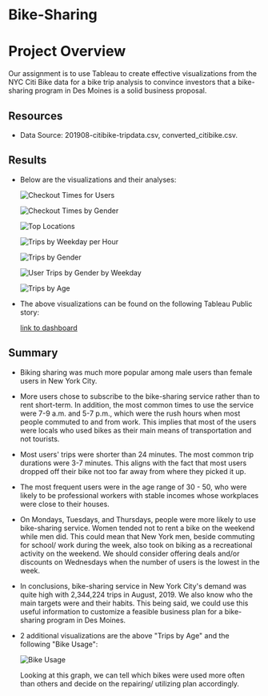 # Bike-Sharing
# Project Overview
Our assignment is to use Tableau to create effective visualizations from the NYC Citi Bike data for a bike trip analysis to convince investors that a bike-sharing program in Des Moines is a solid business proposal.

## Resources
- Data Source: 201908-citibike-tripdata.csv, converted_citibike.csv.

## Results
- Below are the visualizations and their analyses:

  ![Checkout Times for Users](https://github.com/nhipqnguyen/bikesharing/blob/main/analysis/Checkout_Times_for_Users.png)

  ![Checkout Times by Gender](https://github.com/nhipqnguyen/bikesharing/blob/main/analysis/Checkout_Times_by_Gender.png)

  ![Top Locations](https://github.com/nhipqnguyen/bikesharing/blob/main/analysis/Top_Locations.png)  
  
  ![Trips by Weekday per Hour](https://github.com/nhipqnguyen/bikesharing/blob/main/analysis/Trips_by_Weekday_per_Hour.png)

  ![Trips by Gender](https://github.com/nhipqnguyen/bikesharing/blob/main/analysis/Trips_by_Gender.png)

  ![User Trips by Gender by Weekday](https://github.com/nhipqnguyen/bikesharing/blob/main/analysis/User_Trips_by_Gender_by_Weekday.png)
  
  ![Trips by Age](https://github.com/nhipqnguyen/bikesharing/blob/main/analysis/Trips_by_Age.png)

- The above visualizations can be found on the following Tableau Public story: 

  [link to dashboard](https://public.tableau.com/app/profile/nhi.nguyen1546/viz/citibike_challenge_16283211732780/NYCCitiBikeStory)
    
## Summary
- Biking sharing was much more popular among male users than female users in New York City.
- More users chose to subscribe to the bike-sharing service rather than to rent short-term. In addition, the most common times to use the service were 7-9 a.m. and 5-7 p.m., which were the rush hours when most people commuted to and from work. This implies that most of the users were locals who used bikes as their main means of transportation and not tourists.
- Most users' trips were shorter than 24 minutes. The most common trip durations were 3-7 minutes. This aligns with the fact that most users dropped off their bike not too far away from where they picked it up.
- The most frequent users were in the age range of 30 - 50, who were likely to be professional workers with stable incomes whose workplaces were close to their houses.
- On Mondays, Tuesdays, and Thursdays, people were more likely to use bike-sharing service. Women tended not to rent a bike on the weekend while men did. This could mean that New York men, beside commuting for school/ work during the week, also took on biking as a recreational activity on the weekend. We should consider offering deals and/or discounts on Wednesdays when the number of users is the lowest in the week.
- In conclusions, bike-sharing service in New York City's demand was quite high with 2,344,224 trips in August, 2019. We also know who the main targets were and their habits. This being said, we could use this useful information to customize a feasible business plan for a bike-sharing program in Des Moines.
- 2 additional visualizations are the above "Trips by Age" and the following "Bike Usage":

  ![Bike Usage](https://github.com/nhipqnguyen/bikesharing/blob/main/analysis/bike_usage.png)

  Looking at this graph, we can tell which bikes were used more often than others and decide on the repairing/ utilizing plan accordingly.
